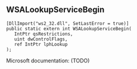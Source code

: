 ## WSALookupServiceBegin

```
[DllImport("ws2_32.dll", SetLastError = true)]
public static extern int WSALookupServiceBegin(
   IntPtr qsRestrictions,
   uint dwControlFlags,
   ref IntPtr lphLookup
);
```

Microsoft documentation: (TODO)
